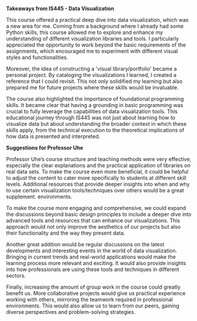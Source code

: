 **Takeaways from IS445 - Data Visualization**

This course offered a practical deep dive into data visualization, which was a new area for me. Coming from a background where I already had some Python skills, this course allowed me to explore and enhance my understanding of different visualization libraries and tools. I particularly appreciated the opportunity to work beyond the basic requirements of the assignments, which encouraged me to experiment with different visual styles and functionalities.

Moreover, the idea of constructing a 'visual library/portfolio' became a personal project. By cataloging the visualizations I learned, I created a reference that I could revisit. This not only solidified my learning but also prepared me for future projects where these skills would be invaluable.

The course also highlighted the importance of foundational programming skills. It became clear that having a grounding in basic programming was crucial to fully leverage the capabilities of data visualization tools. This educational journey through IS445 was not just about learning how to visualize data but about understanding the broader context in which these skills apply, from the technical execution to the theoretical implications of how data is presented and interpreted.


**Suggestions for Professor Uhe**

Professor Uhe’s course structure and teaching methods were very effective, especially the clear explanations and the practical application of libraries on real data sets. To make the course even more beneficial, it could be helpful to adjust the content to cater more specifically to students at different skill levels. Additional resources that provide deeper insights into when and why to use certain visualization tools/techniques over others would be a great supplement.  environments.

To make the course more engaging and comprehensive, we could expand the discussions beyond basic design principles to include a deeper dive into advanced tools and resources that can enhance our visualizations. This approach would not only improve the aesthetics of our projects but also their functionality and the way they present data.

Another great addition would be regular discussions on the latest developments and interesting events in the world of data visualization. Bringing in current trends and real-world applications would make the learning process more relevant and exciting. It would also provide insights into how professionals are using these tools and techniques in different sectors.

Finally, increasing the amount of group work in the course could greatly benefit us. More collaborative projects would give us practical experience working with others, mirroring the teamwork required in professional environments. This would also allow us to learn from our peers, gaining diverse perspectives and problem-solving strategies.


